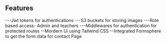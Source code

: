 ## Features

---Jwt tokens for authentications
---S3 buckets for storing images
---Role based access- Admin and teachers
---Middlewares for authentication for protected routes
--Mordern Ui using Tailwind CSS
--Integrated Formsphere to get the form data for contact Page